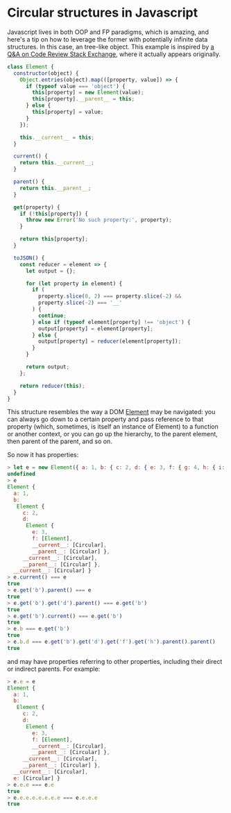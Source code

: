 # Circular structures in Javascript

Javascript lives in both OOP and FP paradigms, which is amazing, and here's a tip on how to leverage the former with potentially infinite data structures. In this case, an tree-like object. This example is inspired by [a Q&A on Code Review Stack Exchange](https://codereview.stackexchange.com/questions/200495/traversing-the-parent-child-relationship-between-objects/200942#200942), where it actually appears originally.

```javascript
class Element {
  constructor(object) {
    Object.entries(object).map(([property, value]) => {
      if (typeof value === 'object') {
        this[property] = new Element(value);
        this[property].__parent__ = this;
      } else {
        this[property] = value;
      }
    });

    this.__current__ = this;
  }

  current() {
    return this.__current__;
  }

  parent() {
    return this.__parent__;
  }

  get(property) {
    if (!this[property]) {
      throw new Error('No such property:', property);
    }

    return this[property];
  }

  toJSON() {
    const reducer = element => {
      let output = {};

      for (let property in element) {
        if (
          property.slice(0, 2) === property.slice(-2) &&
          property.slice(-2) === '__'
        ) {
          continue;
        } else if (typeof element[property] !== 'object') {
          output[property] = element[property];
        } else {
          output[property] = reducer(element[property]);
        }
      }

      return output;
    };

    return reducer(this);
  }
}
```

This structure resembles the way a DOM [Element](https://developer.mozilla.org/en-US/docs/Web/API/Element) may be navigated: you can always go down to a certain property and pass reference to that property (which, sometimes, is itself an instance of Element) to a function or another context, or you can go up the hierarchy, to the parent element, then parent of the parent, and so on.

So now it has properties:

```javascript
> let e = new Element({ a: 1, b: { c: 2, d: { e: 3, f: { g: 4, h: { i: 5, j: {} } } } } });
undefined
> e
Element {
  a: 1,
  b:
   Element {
     c: 2,
     d:
      Element {
        e: 3,
        f: [Element],
        __current__: [Circular],
        __parent__: [Circular] },
     __current__: [Circular],
     __parent__: [Circular] },
  __current__: [Circular] }
> e.current() === e
true
> e.get('b').parent() === e
true
> e.get('b').get('d').parent() === e.get('b')
true
> e.get('b').current() === e.get('b')
true
> e.b === e.get('b')
true
> e.b.d === e.get('b').get('d').get('f').get('h').parent().parent()
true
```

and may have properties referring to other properties, including their direct or indirect parents. For example:

```javascript
> e.e = e
Element {
  a: 1,
  b:
   Element {
     c: 2,
     d:
      Element {
        e: 3,
        f: [Element],
        __current__: [Circular],
        __parent__: [Circular] },
     __current__: [Circular],
     __parent__: [Circular] },
  __current__: [Circular],
  e: [Circular] }
> e.e.e === e.e
true
> e.e.e.e.e.e.e.e === e.e.e.e
true
```

